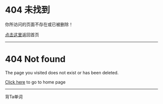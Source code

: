 # 404 未找到

你所访问的页面不存在或已被删除！

[点击这里](/)返回首页


----------


# 404 Not found

The page you visited does not exist or has been deleted.

[Click here](/) to go to home page

----------

背Ta单词